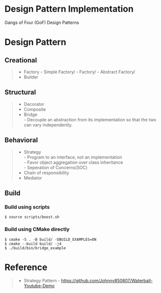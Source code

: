 # Design Pattern Implementation
Gangs of Four (GoF) Design Patterns

# Design Pattern
## Creational
>* Factory
    - Simple Factory/
    - Factory/
    - Abstract Factory/
>* Builder

## Structural
>* Decorator
>* Composite
>* Bridge  
    - Decouple an abstraction from its implementation so that the two can vary independently. 
## Behavioral
>* Strategy  
    - Program to an interface, not an implementation  
    - Favor object aggregation over class inheritance  
    - Seperation of Concerns(SOC)
>* Chain of responsibility
>* Mediator

## Build
###  Build using scripts
```console
$ source scripts/boost.sh
```
### Build using CMake directly
```console
$ cmake -S . -B build/ -DBUILD_EXAMPLES=ON
$ cmake --build build/ -j4
$ ./build/bin/bridge_example
```
# Reference
>* Strategy Pattern
    - https://github.com/Johnny850807/Waterball-Youtube-Demo  
